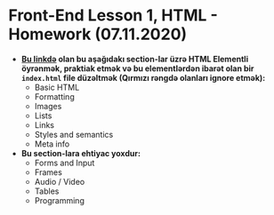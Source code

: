 # Front-End Lesson 1, HTML - Homework (07.11.2020)


- **[Bu linkdə](http://www.w3schools.com/tags/ref_byfunc.asp) olan bu aşağıdakı section-lar üzrə HTML Elementli öyrənmək, praktiak etmək və bu elementlərdən ibarət olan bir `index.html` file düzəltmək (Qırmızı rəngdə olanları ignore etmək):**
  - Basic HTML
  - Formatting
  - Images
  - Lists
  - Links
  - Styles and semantics
  - Meta info
- **Bu section-lara ehtiyac yoxdur:**
  - Forms and Input
  - Frames
  - Audio / Video
  - Tables
  - Programming

